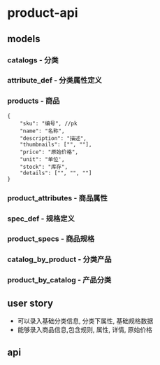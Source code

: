 # product-api

## models

### catalogs - 分类

### attribute_def - 分类属性定义

### products - 商品

    {
        "sku": "编号", //pk
        "name": "名称",
        "description": "描述",
        "thumbnails": ["", ""],
        "price": "原始价格",
        "unit": "单位',
        "stock": "库存",
        "details": ["", "", ""]
    }

### product_attributes - 商品属性

### spec_def - 规格定义

### product_specs - 商品规格

### catalog_by_product - 分类产品

### product_by_catalog - 产品分类

## user story

* 可以录入基础分类信息, 分类下属性, 基础规格数据
* 能够录入商品信息,包含规则, 属性, 详情, 原始价格

## api
